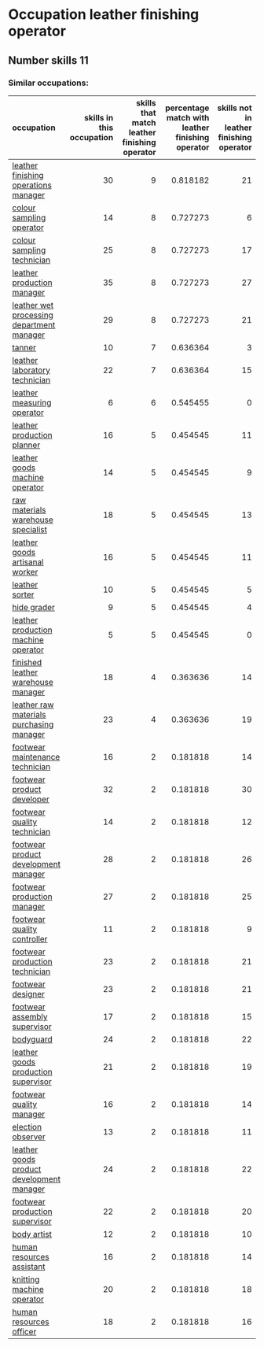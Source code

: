 # Occupation leather finishing operator
## Number skills 11
### Similar occupations:
| occupation                                                                                |   skills in this occupation |   skills that match leather finishing operator |   percentage match with leather finishing operator |   skills not in leather finishing operator |
|:------------------------------------------------------------------------------------------|----------------------------:|-----------------------------------------------:|---------------------------------------------------:|-------------------------------------------:|
| [leather finishing operations manager](leather_finishing_operations_manager.md)           |                          30 |                                              9 |                                           0.818182 |                                         21 |
| [colour sampling operator](colour_sampling_operator.md)                                   |                          14 |                                              8 |                                           0.727273 |                                          6 |
| [colour sampling technician](colour_sampling_technician.md)                               |                          25 |                                              8 |                                           0.727273 |                                         17 |
| [leather production manager](leather_production_manager.md)                               |                          35 |                                              8 |                                           0.727273 |                                         27 |
| [leather wet processing department manager](leather_wet_processing_department_manager.md) |                          29 |                                              8 |                                           0.727273 |                                         21 |
| [tanner](tanner.md)                                                                       |                          10 |                                              7 |                                           0.636364 |                                          3 |
| [leather laboratory technician](leather_laboratory_technician.md)                         |                          22 |                                              7 |                                           0.636364 |                                         15 |
| [leather measuring operator](leather_measuring_operator.md)                               |                           6 |                                              6 |                                           0.545455 |                                          0 |
| [leather production planner](leather_production_planner.md)                               |                          16 |                                              5 |                                           0.454545 |                                         11 |
| [leather goods machine operator](leather_goods_machine_operator.md)                       |                          14 |                                              5 |                                           0.454545 |                                          9 |
| [raw materials warehouse specialist](raw_materials_warehouse_specialist.md)               |                          18 |                                              5 |                                           0.454545 |                                         13 |
| [leather goods artisanal worker](leather_goods_artisanal_worker.md)                       |                          16 |                                              5 |                                           0.454545 |                                         11 |
| [leather sorter](leather_sorter.md)                                                       |                          10 |                                              5 |                                           0.454545 |                                          5 |
| [hide grader](hide_grader.md)                                                             |                           9 |                                              5 |                                           0.454545 |                                          4 |
| [leather production machine operator](leather_production_machine_operator.md)             |                           5 |                                              5 |                                           0.454545 |                                          0 |
| [finished leather warehouse manager](finished_leather_warehouse_manager.md)               |                          18 |                                              4 |                                           0.363636 |                                         14 |
| [leather raw materials purchasing manager](leather_raw_materials_purchasing_manager.md)   |                          23 |                                              4 |                                           0.363636 |                                         19 |
| [footwear maintenance technician](footwear_maintenance_technician.md)                     |                          16 |                                              2 |                                           0.181818 |                                         14 |
| [footwear product developer](footwear_product_developer.md)                               |                          32 |                                              2 |                                           0.181818 |                                         30 |
| [footwear quality technician](footwear_quality_technician.md)                             |                          14 |                                              2 |                                           0.181818 |                                         12 |
| [footwear product development manager](footwear_product_development_manager.md)           |                          28 |                                              2 |                                           0.181818 |                                         26 |
| [footwear production manager](footwear_production_manager.md)                             |                          27 |                                              2 |                                           0.181818 |                                         25 |
| [footwear quality controller](footwear_quality_controller.md)                             |                          11 |                                              2 |                                           0.181818 |                                          9 |
| [footwear production technician](footwear_production_technician.md)                       |                          23 |                                              2 |                                           0.181818 |                                         21 |
| [footwear designer](footwear_designer.md)                                                 |                          23 |                                              2 |                                           0.181818 |                                         21 |
| [footwear assembly supervisor](footwear_assembly_supervisor.md)                           |                          17 |                                              2 |                                           0.181818 |                                         15 |
| [bodyguard](bodyguard.md)                                                                 |                          24 |                                              2 |                                           0.181818 |                                         22 |
| [leather goods production supervisor](leather_goods_production_supervisor.md)             |                          21 |                                              2 |                                           0.181818 |                                         19 |
| [footwear quality manager](footwear_quality_manager.md)                                   |                          16 |                                              2 |                                           0.181818 |                                         14 |
| [election observer](election_observer.md)                                                 |                          13 |                                              2 |                                           0.181818 |                                         11 |
| [leather goods product development manager](leather_goods_product_development_manager.md) |                          24 |                                              2 |                                           0.181818 |                                         22 |
| [footwear production supervisor](footwear_production_supervisor.md)                       |                          22 |                                              2 |                                           0.181818 |                                         20 |
| [body artist](body_artist.md)                                                             |                          12 |                                              2 |                                           0.181818 |                                         10 |
| [human resources assistant](human_resources_assistant.md)                                 |                          16 |                                              2 |                                           0.181818 |                                         14 |
| [knitting machine operator](knitting_machine_operator.md)                                 |                          20 |                                              2 |                                           0.181818 |                                         18 |
| [human resources officer](human_resources_officer.md)                                     |                          18 |                                              2 |                                           0.181818 |                                         16 |
